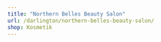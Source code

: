```yaml
---
title: "Northern Belles Beauty Salon"
url: /darlington/northern-belles-beauty-salon/
shop: Kosmetik
---
```

